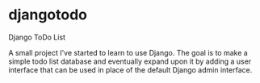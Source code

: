 # djangotodo
Django ToDo List

A small project I've started to learn to use Django. The goal is to make a simple todo list database and eventually expand upon it by adding a user interface that can be used in place of the default Django admin interface. 
